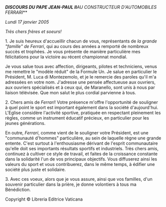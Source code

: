 ***DISCOURS DU PAPE JEAN-PAUL II**AU CONSTRUCTEUR D'AUTOMOBILES FERRARI***

*Lundi 17 janvier 2005*

*Très chers frères et soeurs!*

1. Je suis heureux d'accueillir chacun de vous, représentants de *la grande "famille" de Ferrari*, qui au cours des années a remporté de nombreux succès et trophées. Je vous présente de manière particulière mes félicitations pour la victoire au récent championnat mondial.

Je vous salue tous avec affection, dirigeants, pilotes et techniciens, venus me remettre le "modèle réduit" de la Formule Un. Je salue en particulier le Président, M. Luca di Montezemolo, et je le remercie des paroles qu'il m'a adressées en votre nom. J'adresse une pensée affectueuse aux ouvriers, aux ouvriers spécialisés et à ceux qui, de Maranello, sont unis à nous par liaison télévisée. Que mon salut le plus cordial parvienne à tous.

2. Chers amis de *Ferrari*! Votre présence m'offre l'opportunité de souligner à quel point le sport est important également dans la société d'aujourd'hui. L'Eglise considère l'activité sportive, pratiquée en respectant pleinement les règles, comme un instrument éducatif précieux, en particulier pour les jeunes générations.

En outre, *Ferrari*, comme vient de le souligner votre Président, est une "communauté d'hommes" particulière, au sein de laquelle règne une grande entente. C'est surtout à l'enthousiasme dérivant de l'esprit communautaire qu'elle doit ses importants résultats sportifs et industriels. Très chers amis, continuez à cultiver ce style de travail, et faites de la croissance constante dans la solidarité l'un de vos principaux objectifs. Vous diffuserez ainsi les valeurs du sport et vous contribuerez, dans le même temps, à édifier une société plus juste et solidaire.

3. Avec ces voeux, alors que je vous assure, ainsi que vos familles, d'un souvenir particulier dans la prière, je donne volontiers à tous ma Bénédiction.

Copyright © Libreria Editrice Vaticana